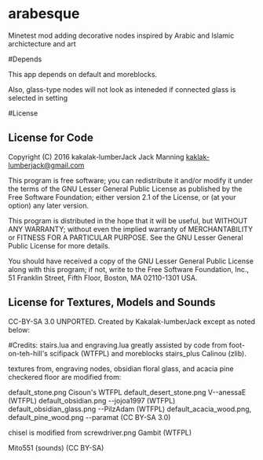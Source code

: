 # arabesque
Minetest mod adding decorative nodes inspired by Arabic and Islamic archictecture and art


#Depends 

This app depends on default and moreblocks. 

Also, glass-type nodes will not look as inteneded if connected glass is selected in setting

#License

License for Code
----------------

Copyright (C) 2016 kakalak-lumberJack Jack Manning <kaklak-lumberjack@gmail.com>

This program is free software; you can redistribute it and/or modify
it under the terms of the GNU Lesser General Public License as published by
the Free Software Foundation; either version 2.1 of the License, or
(at your option) any later version.

This program is distributed in the hope that it will be useful,
but WITHOUT ANY WARRANTY; without even the implied warranty of
MERCHANTABILITY or FITNESS FOR A PARTICULAR PURPOSE.  See the
GNU Lesser General Public License for more details.

You should have received a copy of the GNU Lesser General Public License along
with this program; if not, write to the Free Software Foundation, Inc.,
51 Franklin Street, Fifth Floor, Boston, MA 02110-1301 USA.

License for Textures, Models and Sounds
---------------------------------------

CC-BY-SA 3.0 UNPORTED. Created by Kakalak-lumberJack except as noted below:

#Credits:
stairs.lua and engraving.lua greatly assisted by code from foot-on-teh-hill's scifipack (WTFPL) and moreblocks stairs_plus Calinou (zlib).

textures from, engraving nodes, obsidian floral glass, and acacia pine checkered floor are modified from:

default_stone.png Cisoun's WTFPL
default_desert_stone.png V--anessaE (WTFPL)
default_obsidian.png --jojoa1997 (WTFPL)
default_obsidian_glass.png --PilzAdam (WTFPL)
default_acacia_wood.png, default_pine_wood.png --paramat (CC BY-SA 3.0)

chisel is modified from
screwdriver.png Gambit (WTFPL)

Mito551 (sounds) (CC BY-SA)

